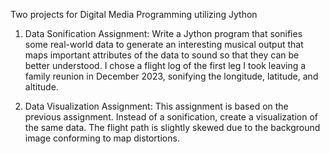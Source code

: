Two projects for Digital Media Programming utilizing Jython

1. Data Sonification
   Assignment: Write a Jython program that sonifies some real-world data to generate an interesting musical output that maps important
   attributes of the data to sound so that they can be better understood.
   I chose a flight log of the first leg I took leaving a family reunion in December 2023, sonifying the longitude, latitude, and altitude.
   
3. Data Visualization
   Assignment: This assignment is based on the previous assignment. Instead of a sonification, create a visualization of the same data.
   The flight path is slightly skewed due to the background image conforming to map distortions.
